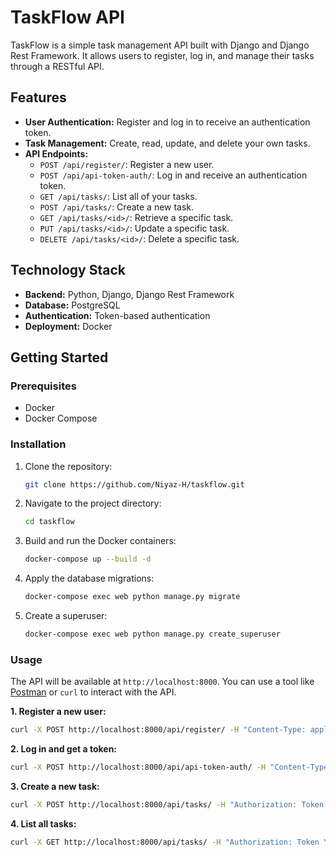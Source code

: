 # TaskFlow API

TaskFlow is a simple task management API built with Django and Django Rest Framework. It allows users to register, log in, and manage their tasks through a RESTful API.

## Features

*   **User Authentication:** Register and log in to receive an authentication token.
*   **Task Management:** Create, read, update, and delete your own tasks.
*   **API Endpoints:**
    *   `POST /api/register/`: Register a new user.
    *   `POST /api/api-token-auth/`: Log in and receive an authentication token.
    *   `GET /api/tasks/`: List all of your tasks.
    *   `POST /api/tasks/`: Create a new task.
    *   `GET /api/tasks/<id>/`: Retrieve a specific task.
    *   `PUT /api/tasks/<id>/`: Update a specific task.
    *   `DELETE /api/tasks/<id>/`: Delete a specific task.

## Technology Stack

*   **Backend:** Python, Django, Django Rest Framework
*   **Database:** PostgreSQL
*   **Authentication:** Token-based authentication
*   **Deployment:** Docker

## Getting Started

### Prerequisites

*   Docker
*   Docker Compose

### Installation

1.  Clone the repository:

    ```bash
    git clone https://github.com/Niyaz-H/taskflow.git
    ```

2.  Navigate to the project directory:

    ```bash
    cd taskflow
    ```

3.  Build and run the Docker containers:

    ```bash
    docker-compose up --build -d
    ```

4.  Apply the database migrations:

    ```bash
    docker-compose exec web python manage.py migrate
    ```

5.  Create a superuser:

    ```bash
    docker-compose exec web python manage.py create_superuser
    ```

### Usage

The API will be available at `http://localhost:8000`. You can use a tool like [Postman](https://www.postman.com/) or `curl` to interact with the API.

**1. Register a new user:**

```bash
curl -X POST http://localhost:8000/api/register/ -H "Content-Type: application/json" -d '{"username": "yourusername", "password": "yourpassword"}'
```

**2. Log in and get a token:**

```bash
curl -X POST http://localhost:8000/api/api-token-auth/ -H "Content-Type: application/json" -d '{"username": "yourusername", "password": "yourpassword"}'
```

**3. Create a new task:**

```bash
curl -X POST http://localhost:8000/api/tasks/ -H "Authorization: Token YOUR_TOKEN" -H "Content-Type: application/json" -d '{"title": "My first task", "description": "This is a description of my first task."}'
```

**4. List all tasks:**

```bash
curl -X GET http://localhost:8000/api/tasks/ -H "Authorization: Token YOUR_TOKEN"